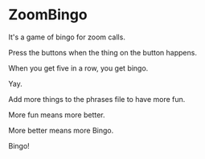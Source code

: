 # ZoomBingo
It's a game of bingo for zoom calls. 

Press the buttons when the thing on the button happens. 

When you get five in a row, you get bingo.

Yay.

Add more things to the phrases file to have more fun.

More fun means more better.

More better means more Bingo. 

Bingo! 
